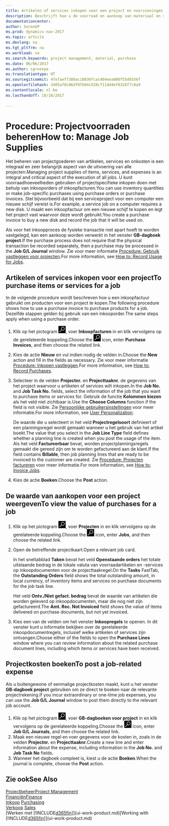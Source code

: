 ```yaml
---
title: Artikelen of services inkopen voor een project en voorzieningen beheren
description: Beschrijft hoe u de voorraad en aankoop van materiaal en services voor projecten beheert.
documentationcenter: 
author: SorenGP
ms.prod: dynamics-nav-2017
ms.topic: article
ms.devlang: na
ms.tgt_pltfrm: na
ms.workload: na
ms.search.keywords: project management, material, purchase
ms.date: 06/06/2017
ms.author: sgroespe
ms.translationtype: HT
ms.sourcegitcommit: 4fefaef7380ac10836fcac404eea006f55d8556f
ms.openlocfilehash: 3405af0c06df0fb04c528cf114d4ef6326f7c0a9
ms.contentlocale: nl-be
ms.lasthandoff: 10/16/2017

---
```

# <a name="how-to-manage-job-supplies"></a><span data-ttu-id="ca2a5-103">Procedure: Projectvoorraden beheren</span><span class="sxs-lookup"><span data-stu-id="ca2a5-103">How to: Manage Job Supplies</span></span>
<span data-ttu-id="ca2a5-104">Het beheren van projectgoederen van artikelen, services en onkosten is een integraal en zeer belangrijk aspect van de uitvoering van alle projecten.</span><span class="sxs-lookup"><span data-stu-id="ca2a5-104">Managing project supplies of items, services, and expenses is an integral and critical aspect of the execution of all jobs.</span></span> <span data-ttu-id="ca2a5-105">U kunt voorraadhoeveelheden gebruiken of projectspecifieke inkopen doen met behulp van inkooporders of inkoopfacturen.</span><span class="sxs-lookup"><span data-stu-id="ca2a5-105">You can use inventory quantities or make job-specific purchases using purchase orders or purchase invoices.</span></span> <span data-ttu-id="ca2a5-106">Stel bijvoorbeeld dat bij een serviceproject voor een computer een nieuwe schijf vereist is.</span><span class="sxs-lookup"><span data-stu-id="ca2a5-106">For example, a service job on a computer requires a new disk.</span></span> <span data-ttu-id="ca2a5-107">U maakt een inkoopfactuur om een nieuwe schijf te kopen en legt het project vast waarvoor deze wordt gebruikt.</span><span class="sxs-lookup"><span data-stu-id="ca2a5-107">You create a purchase invoice to buy a new disk and record the job that it will be used on.</span></span>

<span data-ttu-id="ca2a5-108">Als voor het inkoopproces de fysieke transactie niet apart hoeft te worden vastgelegd, kan een aankoop worden verwerkt in het venster **GB-dagboek project**.</span><span class="sxs-lookup"><span data-stu-id="ca2a5-108">If the purchase process does not require that the physical transaction be recorded separately, then a purchase may be processed in the **Job G/L Journal** window.</span></span> <span data-ttu-id="ca2a5-109">Zie voor meer informatie [Procedure: Gebruik vastleggen voor projecten](projects-how-record-job-usage.md).</span><span class="sxs-lookup"><span data-stu-id="ca2a5-109">For more information, see [How to: Record Usage for Jobs](projects-how-record-job-usage.md).</span></span>

## <a name="to-purchase-items-or-services-for-a-job"></a><span data-ttu-id="ca2a5-110">Artikelen of services inkopen voor een project</span><span class="sxs-lookup"><span data-stu-id="ca2a5-110">To purchase items or services for a job</span></span>
<span data-ttu-id="ca2a5-111">In de volgende procedure wordt beschreven hoe u een inkoopfactuur gebruikt om producten voor een project te kopen.</span><span class="sxs-lookup"><span data-stu-id="ca2a5-111">The following procedure shows how to use a purchase invoice to purchase products for a job.</span></span> <span data-ttu-id="ca2a5-112">Dezelfde stappen gelden bij gebruik van een inkooporder.</span><span class="sxs-lookup"><span data-stu-id="ca2a5-112">The same steps apply when using a purchase order.</span></span>  

1. <span data-ttu-id="ca2a5-113">Klik op het pictogram ![Zoeken naar pagina of rapport](media/ui-search/search_small.png "pictogram Zoeken naar pagina of rapport"), voer **Inkoopfacturen** in en klik vervolgens op de gerelateerde koppeling.</span><span class="sxs-lookup"><span data-stu-id="ca2a5-113">Choose the ![Search for Page or Report](media/ui-search/search_small.png "Search for Page or Report icon") icon, enter **Purchase Invoices**, and then choose the related link.</span></span>  
2. <span data-ttu-id="ca2a5-114">Kies de actie **Nieuw** en vul indien nodig de velden in.</span><span class="sxs-lookup"><span data-stu-id="ca2a5-114">Choose the **New** action and fill in the fields as necessary.</span></span> <span data-ttu-id="ca2a5-115">Zie voor meer informatie [Procedure: Inkopen vastleggen](purchasing-how-record-purchases.md).</span><span class="sxs-lookup"><span data-stu-id="ca2a5-115">For more information, see [How to: Record Purchases](purchasing-how-record-purchases.md).</span></span>
3. <span data-ttu-id="ca2a5-116">Selecteer in de velden **Projectnr.** en **Projecttaaknr.** de gegevens van het project waarvoor u artikelen of services wilt inkopen.</span><span class="sxs-lookup"><span data-stu-id="ca2a5-116">In the **Job No.** and **Job Task No.** fields, select the information of the job that you want to purchase items or services for.</span></span> <span data-ttu-id="ca2a5-117">Gebruik de functie **Kolommen kiezen** als het veld niet zichtbaar is.</span><span class="sxs-lookup"><span data-stu-id="ca2a5-117">Use the **Choose Columns** function if the field is not visible.</span></span> <span data-ttu-id="ca2a5-118">Zie [Persoonlijke gebruikersinstellingen](ui-user-personalization.md) voor meer informatie.</span><span class="sxs-lookup"><span data-stu-id="ca2a5-118">For more information, see [User Personalization](ui-user-personalization.md).</span></span>

    <span data-ttu-id="ca2a5-119">De waarde die u selecteert in het veld **Projectregelsoort** definieert of een planningsregel wordt gemaakt wanneer u het gebruik van het artikel boekt.</span><span class="sxs-lookup"><span data-stu-id="ca2a5-119">The value that you select in the **Job Line Type** field defines whether a planning line is created when you post the usage of the item.</span></span> <span data-ttu-id="ca2a5-120">Als het veld **Factureerbaar** bevat, worden projectplanningsregels gemaakt die gereed zijn om te worden gefactureerd aan de klant.</span><span class="sxs-lookup"><span data-stu-id="ca2a5-120">If the field contains **Billable**, then job planning lines that are ready to be invoiced to the customer are created.</span></span> <span data-ttu-id="ca2a5-121">Zie [Procedure: Projecten factureren](projects-how-invoice-jobs.md) voor meer informatie.</span><span class="sxs-lookup"><span data-stu-id="ca2a5-121">For more information, see [How to: Invoice Jobs](projects-how-invoice-jobs.md).</span></span>
4. <span data-ttu-id="ca2a5-122">Kies de actie **Boeken**.</span><span class="sxs-lookup"><span data-stu-id="ca2a5-122">Choose the **Post** action.</span></span>

## <a name="to-view-the-value-of-purchases-for-a-job"></a><span data-ttu-id="ca2a5-123">De waarde van aankopen voor een project weergeven</span><span class="sxs-lookup"><span data-stu-id="ca2a5-123">To view the value of purchases for a job</span></span>
1. <span data-ttu-id="ca2a5-124">Klik op het pictogram ![Zoeken naar pagina of rapport](media/ui-search/search_small.png "pictogram Zoeken naar pagina of rapport"), voer **Projecten** in en klik vervolgens op de gerelateerde koppeling.</span><span class="sxs-lookup"><span data-stu-id="ca2a5-124">Choose the ![Search for Page or Report](media/ui-search/search_small.png "Search for Page or Report icon") icon, enter **Jobs**, and then choose the related link.</span></span>
2. <span data-ttu-id="ca2a5-125">Open de betreffende projectkaart.</span><span class="sxs-lookup"><span data-stu-id="ca2a5-125">Open a relevant job card.</span></span>

    <span data-ttu-id="ca2a5-126">In het sneltabblad **Taken** bevat het veld **Openstaande orders** het totale uitstaande bedrag in de lokale valuta van voorraadartikelen en -services op inkoopdocumenten voor de projecttaakregel.</span><span class="sxs-lookup"><span data-stu-id="ca2a5-126">On the **Tasks** FastTab, the **Outstanding Orders** field shows the total outstanding amount, in local currency, of inventory items and services on purchase documents for the job task line.</span></span>  

    <span data-ttu-id="ca2a5-127">Het veld **Ontv./Niet gefact. bedrag** bevat de waarde van artikelen die worden geleverd op inkoopdocumenten, maar die nog niet zijn gefactureerd.</span><span class="sxs-lookup"><span data-stu-id="ca2a5-127">The **Amt. Rec. Not Invoiced** field shows the value of items delivered on purchase documents, but not yet invoiced.</span></span>  
3. <span data-ttu-id="ca2a5-128">Kies een van de velden om het venster **Inkoopregels** te openen. In dit venster kunt u informatie bekijken over de gerelateerde inkoopdocumentregels, inclusief welke artikelen of services zijn ontvangen.</span><span class="sxs-lookup"><span data-stu-id="ca2a5-128">Choose either of the fields to open the **Purchase Lines** window where you can review information about the related purchase document lines, including which items or services have been received.</span></span>

## <a name="to-post-a-job-related-expense"></a><span data-ttu-id="ca2a5-129">Projectkosten boeken</span><span class="sxs-lookup"><span data-stu-id="ca2a5-129">To post a job-related expense</span></span>
<span data-ttu-id="ca2a5-130">Als u buitengewone of eenmalige projectkosten maakt, kunt u het venster **GB-dagboek project** gebruiken om ze direct te boeken naar de relevante projectrekening.</span><span class="sxs-lookup"><span data-stu-id="ca2a5-130">If you incur extraordinary or one-time job expenses, you can use the **Job G/L Journal** window to post them directly to the relevant job account.</span></span>

1. <span data-ttu-id="ca2a5-131">Klik op het pictogram ![Zoeken naar pagina of rapport](media/ui-search/search_small.png "pictogram Zoeken naar pagina of rapport"), voer **GB-dagboeken voor project** in en klik vervolgens op de gerelateerde koppeling.</span><span class="sxs-lookup"><span data-stu-id="ca2a5-131">Choose the ![Search for Page or Report](media/ui-search/search_small.png "Search for Page or Report icon") icon, enter **Job G/L Journals**, and then choose the related link.</span></span>  
2. <span data-ttu-id="ca2a5-132">Maak een nieuwe regel en voer gegevens voor de kosten in, zoals in de velden **Projectnr.** en **Projecttaaknr**.</span><span class="sxs-lookup"><span data-stu-id="ca2a5-132">Create a new line and enter information about the expense, including information in the **Job No.** and **Job Task No** fields.</span></span>  
3. <span data-ttu-id="ca2a5-133">Wanneer het dagboek compleet is, kiest u de actie **Boeken**.</span><span class="sxs-lookup"><span data-stu-id="ca2a5-133">When the journal is complete, choose the **Post** action.</span></span>

## <a name="see-also"></a><span data-ttu-id="ca2a5-134">Zie ook</span><span class="sxs-lookup"><span data-stu-id="ca2a5-134">See Also</span></span>
[<span data-ttu-id="ca2a5-135">Projectbeheer</span><span class="sxs-lookup"><span data-stu-id="ca2a5-135">Project Management</span></span>](projects-manage-projects.md)  
[<span data-ttu-id="ca2a5-136">Financiën</span><span class="sxs-lookup"><span data-stu-id="ca2a5-136">Finance</span></span>](finance.md)  
<span data-ttu-id="ca2a5-137">[Inkoop](purchasing-manage-purchasing.md)       </span><span class="sxs-lookup"><span data-stu-id="ca2a5-137">[Purchasing](purchasing-manage-purchasing.md)       </span></span>  
<span data-ttu-id="ca2a5-138">[Verkoop](sales-manage-sales.md)    </span><span class="sxs-lookup"><span data-stu-id="ca2a5-138">[Sales](sales-manage-sales.md)    </span></span>  
<span data-ttu-id="ca2a5-139">[Werken met [!INCLUDE[d365fin](includes/d365fin_md.md)]](ui-work-product.md)</span><span class="sxs-lookup"><span data-stu-id="ca2a5-139">[Working with [!INCLUDE[d365fin](includes/d365fin_md.md)]](ui-work-product.md)</span></span>  

